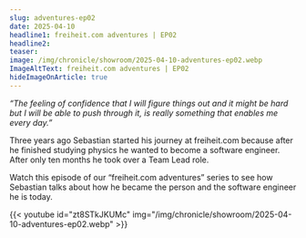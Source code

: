 ```yaml
---
slug: adventures-ep02
date: 2025-04-10
headline1: freiheit.com adventures | EP02
headline2:
teaser:
image: /img/chronicle/showroom/2025-04-10-adventures-ep02.webp
ImageAltText: freiheit.com adventures | EP02
hideImageOnArticle: true
---
```


*“The feeling of confidence that I will figure things out and it might be hard but I will be able to push through it, is really something that enables me every day.”*

Three years ago Sebastian started his journey at freiheit.com because after he finished studying physics he wanted to become a software engineer. After only ten months he took over a Team Lead role.

Watch this episode of our “freiheit.com adventures” series to see how Sebastian talks about how he became the person and the software engineer he is today.

{{< youtube id="zt8STkJKUMc" img="/img/chronicle/showroom/2025-04-10-adventures-ep02.webp" >}}
